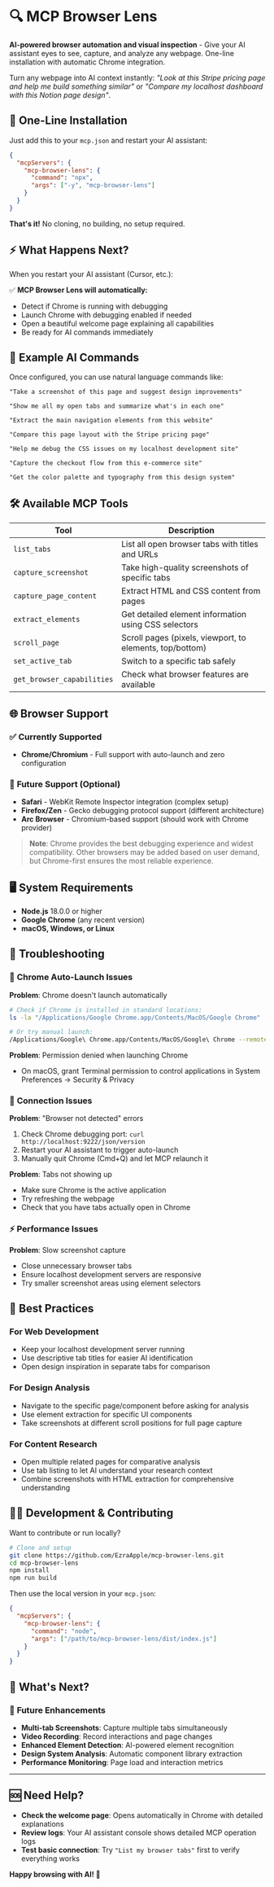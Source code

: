 # 🔍 MCP Browser Lens

**AI-powered browser automation and visual inspection** - Give your AI assistant eyes to see, capture, and analyze any webpage. One-line installation with automatic Chrome integration.

Turn any webpage into AI context instantly: *"Look at this Stripe pricing page and help me build something similar"* or *"Compare my localhost dashboard with this Notion page design"*.

## 🚀 **One-Line Installation**

Just add this to your `mcp.json` and restart your AI assistant:

```json
{
  "mcpServers": {
    "mcp-browser-lens": {
      "command": "npx",
      "args": ["-y", "mcp-browser-lens"]
    }
  }
}
```

**That's it!** No cloning, no building, no setup required.

## ⚡ **What Happens Next?**

When you restart your AI assistant (Cursor, etc.):

✅ **MCP Browser Lens will automatically:**
- Detect if Chrome is running with debugging
- Launch Chrome with debugging enabled if needed  
- Open a beautiful welcome page explaining all capabilities
- Be ready for AI commands immediately

## 💬 Example AI Commands

Once configured, you can use natural language commands like:

```
"Take a screenshot of this page and suggest design improvements"

"Show me all my open tabs and summarize what's in each one"

"Extract the main navigation elements from this website"

"Compare this page layout with the Stripe pricing page"

"Help me debug the CSS issues on my localhost development site"

"Capture the checkout flow from this e-commerce site"

"Get the color palette and typography from this design system"
```

## 🛠️ Available MCP Tools

| Tool | Description |
|------|-------------|
| `list_tabs` | List all open browser tabs with titles and URLs |
| `capture_screenshot` | Take high-quality screenshots of specific tabs |
| `capture_page_content` | Extract HTML and CSS content from pages |  
| `extract_elements` | Get detailed element information using CSS selectors |
| `scroll_page` | Scroll pages (pixels, viewport, to elements, top/bottom) |
| `set_active_tab` | Switch to a specific tab safely |
| `get_browser_capabilities` | Check what browser features are available |

## 🌐 Browser Support

### ✅ **Currently Supported**
- **Chrome/Chromium** - Full support with auto-launch and zero configuration

### 🔄 **Future Support** (Optional)
- **Safari** - WebKit Remote Inspector integration (complex setup)
- **Firefox/Zen** - Gecko debugging protocol support (different architecture)
- **Arc Browser** - Chromium-based support (should work with Chrome provider)

> **Note**: Chrome provides the best debugging experience and widest compatibility. Other browsers may be added based on user demand, but Chrome-first ensures the most reliable experience.

## 🖥️ System Requirements

- **Node.js** 18.0.0 or higher
- **Google Chrome** (any recent version)
- **macOS, Windows, or Linux**

## 🔧 Troubleshooting

### 🚫 **Chrome Auto-Launch Issues**

**Problem**: Chrome doesn't launch automatically
```bash
# Check if Chrome is installed in standard locations:
ls -la "/Applications/Google Chrome.app/Contents/MacOS/Google Chrome"

# Or try manual launch:
/Applications/Google\ Chrome.app/Contents/MacOS/Google\ Chrome --remote-debugging-port=9222
```

**Problem**: Permission denied when launching Chrome
- On macOS, grant Terminal permission to control applications in System Preferences → Security & Privacy

### 🔌 **Connection Issues**

**Problem**: "Browser not detected" errors
1. Check Chrome debugging port: `curl http://localhost:9222/json/version`
2. Restart your AI assistant to trigger auto-launch
3. Manually quit Chrome (Cmd+Q) and let MCP relaunch it

**Problem**: Tabs not showing up
- Make sure Chrome is the active application
- Try refreshing the webpage
- Check that you have tabs actually open in Chrome

### ⚡ **Performance Issues**

**Problem**: Slow screenshot capture
- Close unnecessary browser tabs
- Ensure localhost development servers are responsive
- Try smaller screenshot areas using element selectors

## 🎯 Best Practices

### **For Web Development**
- Keep your localhost development server running
- Use descriptive tab titles for easier AI identification
- Open design inspiration in separate tabs for comparison

### **For Design Analysis**
- Navigate to the specific page/component before asking for analysis
- Use element extraction for specific UI components
- Take screenshots at different scroll positions for full page capture

### **For Content Research**
- Open multiple related pages for comparative analysis
- Use tab listing to let AI understand your research context
- Combine screenshots with HTML extraction for comprehensive understanding

## 👩‍💻 **Development & Contributing**

Want to contribute or run locally? 

```bash
# Clone and setup
git clone https://github.com/EzraApple/mcp-browser-lens.git
cd mcp-browser-lens
npm install
npm run build
```

Then use the local version in your `mcp.json`:

```json
{
  "mcpServers": {
    "mcp-browser-lens": {
      "command": "node",
      "args": ["/path/to/mcp-browser-lens/dist/index.js"]
    }
  }
}
```

## 🚀 What's Next?

### 🔮 **Future Enhancements**
- **Multi-tab Screenshots**: Capture multiple tabs simultaneously
- **Video Recording**: Record interactions and page changes
- **Enhanced Element Detection**: AI-powered element recognition
- **Design System Analysis**: Automatic component library extraction
- **Performance Monitoring**: Page load and interaction metrics

---

## 🆘 Need Help?

- **Check the welcome page**: Opens automatically in Chrome with detailed explanations
- **Review logs**: Your AI assistant console shows detailed MCP operation logs
- **Test basic connection**: Try `"List my browser tabs"` first to verify everything works

**Happy browsing with AI! 🎉**